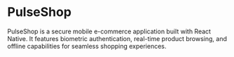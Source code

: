 # PulseShop
PulseShop is a secure mobile e-commerce application built with React Native.  It features biometric authentication, real-time product browsing, and offline capabilities  for seamless shopping experiences.
